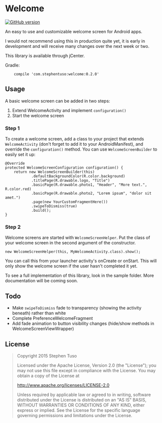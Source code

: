 Welcome
=======

[![GitHub version](https://badge.fury.io/gh/stephentuso%2Fwelcome-android.svg)](https://badge.fury.io/gh/stephentuso%2Fwelcome-android)

An easy to use and customizable welcome screen for Android apps.

I would not recommend using this in production quite yet, it is early in development and will receive many changes over the next week or two.

This library is available through jCenter.

Gradle:

```
    compile 'com.stephentuso:welcome:0.2.0'
```

Usage
-----

A basic welcome screen can be added in two steps:

1.	Extend WelcomeActivity and implement `configuration()`
2.	Start the welcome screen

### Step 1

To create a welcome screen, add a class to your project that extends `WelcomeActivity` (don't forget to add it to your AndroidManifest), and override the `configuration()` method. You can use `WelcomeScreenBuilder` to easily set it up:

```
@Override
protected WelcomeScreenConfiguration configuration() {
    return new WelcomeScreenBuilder(this)
            .defaultBackgroundColor(R.color.background)
            .titlePage(R.drawable.logo, "Title")
            .basicPage(R.drawable.photo1, "Header", "More text.", R.color.red)
            .basicPage(R.drawable.photo2, "Lorem ipsum", "dolor sit amet.")
            .page(new YourCustomFragmentHere())
            .swipeToDismiss(true)
            .build();
}
```

### Step 2

Welcome screens are started with `WelcomeScreenHelper`. Put the class of your welcome screen in the second argument of the constructor.

```
new WelcomeScreenHelper(this, MyWelcomeActivity.class).show();
```

You can call this from your launcher activity's onCreate or onStart. This will only show the welcome screen if the user hasn't completed it yet.

To see a full implementation of this library, look in the sample folder. More documentation will be coming soon.

Todo
----

-	Make `swipeToDismiss` fade to transparency (showing the activity beneath) rather than white
-	Complete PreferenceWelcomeFragment
-	Add fade animation to button visibility changes (hide/show methods in WelcomeScreenViewWrapper)

License
-------

> Copyright 2015 Stephen Tuso
>
> Licensed under the Apache License, Version 2.0 (the "License"); you may not use this file except in compliance with the License. You may obtain a copy of the License at
>
> http://www.apache.org/licenses/LICENSE-2.0
>
> Unless required by applicable law or agreed to in writing, software distributed under the License is distributed on an "AS IS" BASIS, WITHOUT WARRANTIES OR CONDITIONS OF ANY KIND, either express or implied. See the License for the specific language governing permissions and limitations under the License.
